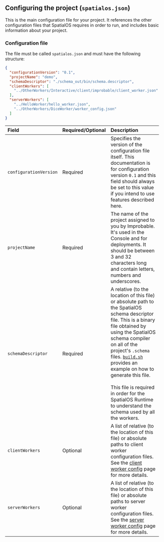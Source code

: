 ## Configuring the project (`spatialos.json`)

This is the main configuration file for your project. It references the other configuration files that SpatialOS requires in order to run, and includes basic information about your project.

### Configuration file

The file must be called `spatialos.json` and must have the following structure:
```json
{
  "configurationVersion": "0.1",
  "projectName": "demo",
  "schemaDescriptor": "./schema_out/bin/schema.descriptor",
  "clientWorkers": [
    "../OtherWorkers/Interactive/client/improbable/client_worker.json"
  ],
  "serverWorkers": [
    "../HelloWorker/hello_worker.json",
    "../OtherWorkers/DiceWorker/worker_config.json"
  ]
}
```

| Field | Required/Optional | Description | 
| :------------- | :------------- | :------- | 
| `configurationVersion`  | Required  | Specifies the version of the configuration file itself. This documentation is for configuration version `0.1` and this field should always be set to this value if you intend to use features described here. |
| `projectName`  | Required  | The name of the project assigned to you by Improbable. It's used in the Console and for deployments. It should be between 3 and 32 characters long and contain letters, numbers and underscores. |
| `schemaDescriptor` | Required | A relative (to the location of this file) or absolute path to the SpatialOS schema descriptor file. This is a binary file obtained by using the SpatialOS schema compiler on all of the project's `.schema` files. [`build.sh`](../../build.sh) provides an example on how to generate this file. <br><br> This file is required in order for the SpatialOS Runtime to understand the schema used by all the workers. |
| `clientWorkers` | Optional | A list of relative (to the location of this file) or absolute paths to client worker configuration files. See the [client worker config](client-worker-configuration.md) page for more details. |
| `serverWorkers` | Optional | A list of relative (to the location of this file) or absolute paths to server worker configuration files. See the [server worker config](server-worker-configuration.md) page for more details. |